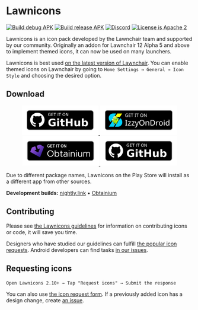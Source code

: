 # Lawnicons

[![Build debug APK](https://github.com/LawnchairLauncher/lawnicons/actions/workflows/build_debug_apk.yml/badge.svg)](https://github.com/LawnchairLauncher/lawnicons/actions/workflows/build_debug_apk.yml)
[![Build release APK](https://github.com/LawnchairLauncher/lawnicons/actions/workflows/build_release_apk.yml/badge.svg)](https://github.com/LawnchairLauncher/lawnicons/actions/workflows/build_release_apk.yml)
[![Discord](https://img.shields.io/discord/803299970169700402?label=server&logo=discord)](https://discord.gg/lawnchair-803299970169700402)
[![License is Apache 2](https://img.shields.io/github/license/LawnchairLauncher/lawnicons)](LICENSE)

Lawnicons is an icon pack developed by the Lawnchair team and supported by our community. Originally an addon for Lawnchair 12 Alpha 5 and above to implement themed icons, it can now be used on many launchers.

Lawnicons is best used [on the latest version of Lawnchair](https://github.com/LawnchairLauncher/lawnchair/releases). You can enable themed icons on Lawnchair by going to `Home Settings → General → Icon Style` and choosing the desired option.

## Download

<p align="center">
  <a href="https://play.google.com/store/apps/details?id=app.lawnchair.lawnicons.play">
    <img src="https://github.com/LawnchairLauncher/lawnicons/blob/develop/docs/images/badge-github.png?raw=true" height="80" />
  </a>
  <a href="https://apt.izzysoft.de/fdroid/index/apk/app.lawnchair.lawnicons">
    <img src="https://github.com/LawnchairLauncher/lawnicons/blob/develop/docs/images/badge-izzyondroid.png?raw=true" alt="Get it on IzzyOnDroid" height="80" />
  </a>
  <a href="https://apps.obtainium.imranr.dev/redirect?r=obtainium://add/https://github.com/LawnchairLauncher/lawnicons/">
    <img src="https://github.com/LawnchairLauncher/lawnicons/blob/develop/docs/images/badge-obtainium.png?raw=true" alt="Get it on Obtainium" height="80" />
  </a>
  <a href="https://github.com/LawnchairLauncher/lawnicons/releases/latest">
    <img src="https://github.com/LawnchairLauncher/lawnicons/blob/develop/docs/images/badge-github.png?raw=true" alt="Get it on GitHub" height="80" />
  </a>
</p>

Due to different package names, Lawnicons on the Play Store will install as a different app from other sources.

**Development builds:** [nightly.link](https://nightly.link/LawnchairLauncher/lawnicons/workflows/build_debug_apk/develop/Debug%20APK) • [Obtainium](https://apps.obtainium.imranr.dev/redirect?r=obtainium://app/%7B%22id%22%3A%22app.lawnchair.lawnicons%22%2C%22url%22%3A%22https%3A%2F%2Fgithub.com%2FLawnchairLauncher%2Flawnicons%22%2C%22author%22%3A%22LawnchairLauncher%22%2C%22name%22%3A%22Lawnicons%22%2C%22preferredApkIndex%22%3A0%2C%22additionalSettings%22%3A%22%7B%5C%22includePrereleases%5C%22%3Atrue%2C%5C%22fallbackToOlderReleases%5C%22%3Atrue%2C%5C%22filterReleaseTitlesByRegEx%5C%22%3A%5C%22Lawnicons%20Nightly%5C%22%2C%5C%22filterReleaseNotesByRegEx%5C%22%3A%5C%22%5C%22%2C%5C%22verifyLatestTag%5C%22%3Afalse%2C%5C%22dontSortReleasesList%5C%22%3Afalse%2C%5C%22useLatestAssetDateAsReleaseDate%5C%22%3Afalse%2C%5C%22trackOnly%5C%22%3Afalse%2C%5C%22versionExtractionRegEx%5C%22%3A%5C%22%5C%22%2C%5C%22matchGroupToUse%5C%22%3A%5C%22%5C%22%2C%5C%22versionDetection%5C%22%3Afalse%2C%5C%22releaseDateAsVersion%5C%22%3Atrue%2C%5C%22useVersionCodeAsOSVersion%5C%22%3Afalse%2C%5C%22apkFilterRegEx%5C%22%3A%5C%22%5C%22%2C%5C%22invertAPKFilter%5C%22%3Afalse%2C%5C%22autoApkFilterByArch%5C%22%3Atrue%2C%5C%22appName%5C%22%3A%5C%22%5C%22%2C%5C%22shizukuPretendToBeGooglePlay%5C%22%3Afalse%2C%5C%22exemptFromBackgroundUpdates%5C%22%3Afalse%2C%5C%22skipUpdateNotifications%5C%22%3Afalse%2C%5C%22about%5C%22%3A%5C%22%5C%22%7D%22%2C%22overrideSource%22%3Anull%7D)

## Contributing
Please see [the Lawnicons guidelines](CONTRIBUTING.md) for information on contributing icons or code, it will save you time.

Designers who have studied our guidelines can fulfill [the popular icon requests](https://docs.google.com/spreadsheets/d/1AXc9EDXA6udZeGROtB5nuABjM33VluGY_V24tIzHaKc/edit?resourcekey#gid=651079103).
Android developers can find tasks [in our issues](https://github.com/LawnchairLauncher/lawnicons/issues).

## Requesting icons
`Open Lawnicons 2.10+ → Tap "Request icons" → Submit the response`

You can also use [the icon request form](https://forms.gle/xt7sJhgWEasuo9TR9). If a previously added icon has a design change, create [an issue](https://github.com/LawnchairLauncher/lawnicons/issues/new?assignees=&labels=icon+update&projects=&template=icon_rebrand.yml). 
